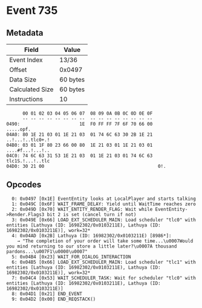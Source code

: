 # Event 735

## Metadata

| Field           | Value    |
|-----------------|----------|
| Event Index     | 13/36    |
| Offset          | 0x0497   |
| Data Size       | 60 bytes |
| Calculated Size | 60 bytes |
| Instructions    | 10       |

```
      00 01 02 03 04 05 06 07  08 09 0A 0B 0C 0D 0E 0F
      -- -- -- -- -- -- -- --  -- -- -- -- -- -- -- --
0490:                      1E  F0 FF FF 7F 6F 70 66 00         .....opf.
04A0: 80 1E 21 03 01 1E 21 03  01 74 6C 63 30 2B 1E 21  ..!...!..tlc0+.!
04B0: 03 01 1F 80 23 66 00 80  1E 21 03 01 1E 21 03 01  ....#f...!...!..
04C0: 74 6C 63 31 53 1E 21 03  01 1E 21 03 01 74 6C 63  tlc1S.!...!..tlc
04D0: 30 21 00                                          0!.             
```

## Opcodes

```
  0: 0x0497 [0x1E] EventEntity looks at LocalPlayer and starts talking
  1: 0x049C [0x6F] WAIT_FRAME_DELAY: Yield until WaitTime reaches zero
  2: 0x049D [0x70] WAIT_ENTITY_RENDER_FLAG: Wait while EventEntity->Render.Flags3 bit 2 is set (cancel turn if not)
  3: 0x049E [0x66] LOAD_EXT_SCHEDULER_MAIN: Load scheduler "tlc0" with entities [Lathuya (ID: 16982302/0x0103211E), Lathuya (ID: 16982302/0x0103211E)], work=32*
  4: 0x04AD [0x2B] Lathuya (ID: 16982302/0x0103211E) [8986*]:
    → "The completion of your order will take some time...\u0007Would you mind returning to our store a little later?\u0007A thousand pardons...\u007F1\u0000\u0007"
  5: 0x04B4 [0x23] WAIT_FOR_DIALOG_INTERACTION
  6: 0x04B5 [0x66] LOAD_EXT_SCHEDULER_MAIN: Load scheduler "tlc1" with entities [Lathuya (ID: 16982302/0x0103211E), Lathuya (ID: 16982302/0x0103211E)], work=32*
  7: 0x04C4 [0x53] WAIT_SCHEDULER_TASK: Wait for scheduler "tlc0" with entities [Lathuya (ID: 16982302/0x0103211E), Lathuya (ID: 16982302/0x0103211E)]
  8: 0x04D1 [0x21] END_EVENT
  9: 0x04D2 [0x00] END_REQSTACK()
```
